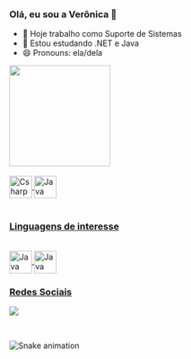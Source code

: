 ### Olá, eu sou a Verônica 👋

- 🔭 Hoje trabalho como Suporte de Sistemas
- 🌱 Estou estudando .NET e Java
- 😄 Pronouns: ela/dela

 <div>
   <a href="https://github.com/veronicatorres18">
   <img height="180em" src="https://github-readme-stats.vercel.app/api?username=veronicatorres18&show_icons=true&theme=dracula&include_all_commits=true&count_private=true"/>
 
<div style="display: inline_block"><br>
  <img align="center" alt="Csharp" height="40" width="40" src="https://cdn.jsdelivr.net/gh/devicons/devicon/icons/csharp/csharp-original.svg">
  <img align="center" alt="Java" height="40" width="40"src="https://cdn.jsdelivr.net/gh/devicons/devicon/icons/java/java-original-wordmark.svg" />
 </div>
 <br>
 
  ### Linguagens de interesse
 <div style="display: inline_block"><br>
 <img align="center" alt="Java" height="40" width="40"src="https://cdn.jsdelivr.net/gh/devicons/devicon/icons/csharp/csharp-original.svg" />
 <img align="center" alt="Java" height="40" width="40"src="https://cdn.jsdelivr.net/gh/devicons/devicon/icons/java/java-original-wordmark.svg" />
 </div>
 
 ### Redes Sociais 
 <a href="https://www.linkedin.com/in/veronicatorres18/" target="_blank"><img src="https://img.shields.io/badge/-LinkedIn-%230077B5?style=for-the-badge&logo=linkedin&logoColor=white" target="_blank"></a> 

 
 <br>
 
  ![Snake animation](https://github.com/JoFs013/JoFs013/blob/output/github-contribution-grid-snake.svg)

</div>
